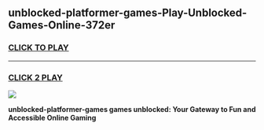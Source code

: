
## unblocked-platformer-games-Play-Unblocked-Games-Online-372er
<h3>
<a href="https://premium76.site?title=unblocked-platformer-games&ref=25A">CLICK TO PLAY</a></h3>
<hr>

<h3>
<a href="https://premium76.site?title=unblocked-platformer-games&ref=25A">CLICK 2 PLAY</a>
  
</h3>

<a href="https://premium76.site?title=unblocked-platformer-games&ref=25A"><img src="https://clearcache.store/games.png"></a>


**unblocked-platformer-games games unblocked: Your Gateway to Fun and Accessible Online Gaming**
